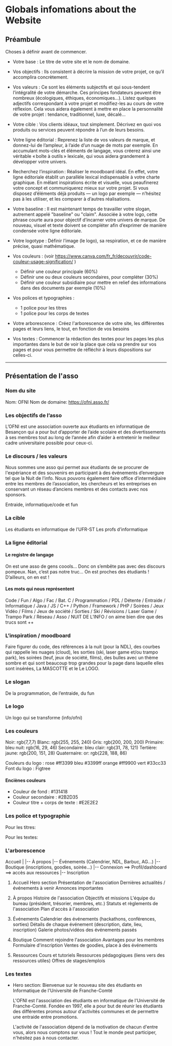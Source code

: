 # Globals infomations about the Website

## Préambule

Choses à définir avant de commencer.

- Votre base :
    Le titre de votre site et le nom de domaine.

- Vos objectifs :
    Ils consistent à décrire la mission de votre projet, ce qu’il accomplira concrètement.

- Vos valeurs :
    Ce sont les éléments subjectifs et qui sous-tendent l’intégralité de votre démarche. Ces principes fondateurs peuvent être nombreux (écologiques, éthiques, économiques…). Listez quelques adjectifs correspondant à votre projet et modifiez-les au cours de votre réflexion. Cela vous aidera également à mettre en place la personnalité de votre projet : tendance, traditionnel, luxe, décalé…

- Votre cible :
    Vos clients idéaux, tout simplement. Décrivez en quoi vos produits ou services peuvent répondre à l’un de leurs besoins.

- Votre ligne éditorial :
    Reprenez la liste de vos valeurs de marque, et donnez-lui de l’ampleur, à l’aide d’un nuage de mots par exemple. En accumulant mots-clés et éléments de langage, vous créerez ainsi une véritable « boîte à outils » lexicale, qui vous aidera grandement à développer votre univers.

- Recherchez l’inspiration :
    Réaliser le moodboard idéal. En effet, votre ligne éditoriale établit un parallèle lexical indispensable à votre charte graphique. En mêlant inspirations écrite et visuelle, vous peaufinerez votre concept et communiquerez mieux sur votre projet. Si vous disposez d’éléments déjà produits — un logo par exemple — n’hésitez pas à les utiliser, et les comparer à d’autres réalisations.

- Votre baseline :
    Il est maintenant temps de travailler votre slogan, autrement appelé "baseline" ou "claim". Associée à votre logo, cette phrase courte aura pour objectif d’incarner votre univers de marque. De nouveau, visuel et texte doivent se compléter afin d’exprimer de manière condensée votre ligne éditoriale.

- Votre logotype :
    Définir l’image (le logo), sa respiration, et ce de manière précise, quasi mathématique.

- Vos couleurs :
    (voir <https://www.canva.com/fr_fr/decouvrir/code-couleur-usage-signification/> )
  - Définir une couleur principale (60%)
  - Définir une ou deux couleurs secondaires, pour compléter (30%)
  - Définir une couleur subsidiaire pour mettre en relief des informations dans des documents par exemple (10%)

- Vos polices et typographies :
  - 1 police pour les titres
  - 1 police pour les corps de textes

- Votre arborescence :
    Créez l'arborescence de votre site, les différentes pages et leurs liens, le tout, en fonction de vos besoins

- Vos textes :
    Commencer la rédaction des textes pour les pages les plus importantes dans le but de voir la place que cela va prendre sur vos pages et pour vous permettre de réfléchir à leurs dispositions sur celles-ci.

--------------------------------------------------------------------------------------

## Présentation de l'asso

### Nom du site

Nom: OFNI
Nom de domaine: <https://ofni.asso.fr/>

### Les objectifs de l’asso

L’OFNI est une association ouverte aux étudiants en informatique de Besançon qui a pour but d’apporter de l’aide scolaire et des divertissements à ses membres tout au long de l’année afin d’aider à entretenir le meilleur cadre universitaire possible pour ceux-ci.

### Le discours / les valeurs

Nous sommes une asso qui permet aux étudiants de se procurer de l'expériance et des souvenirs en participant à des événements d’envergure tel que la Nuit de l’info. Nous pouvons également faire office d’intermédiaire entre les membres de l’association, les chercheurs et les entreprises en conservant un réseau d’anciens membres et des contacts avec nos sponsors.

Entraide, informatique/code et fun

### La cible

Les étudiants en informatique de l’UFR-ST
Les profs d’informatique

### La ligne éditorial

#### Le registre de langage

On est une asso de gens coools… Donc on s’embête pas avec des discours pompeux. Nan, c’est pas notre truc… On est proches des étudiants ! D’ailleurs, on en est !

#### Les mots qui nous représentent

Code / Fun / Algo / Fac / Bat. C / Programmation / PDL / Détente / Entraide / Informatique / Java / JS / C++ / Python / Framework / PHP / Soirées / Jeux Vidéo / Films / Jeux de société / Sorties / Ski / Révisions / Laser Game / Trampo Park / Réseau / Asso / NUIT DE L’INFO / on aime bien dire que des trucs sont ++

### L’inspiration / moodboard

Faire figurer du code, des références à la nuit (pour la NDL), des courbes qui rappelle les nuages (cloud), les sorties (ski, laser game et/ou trampo park), les soirées (teuf, jeux de société, films), des bulles avec un thème sombre et qui sont beaucoup trop grandes pour la page dans laquelle elles sont insérées, La MASCOTTE et le Le LOGO.

### Le slogan

De la programmation, de l’entraide, du fun

### Le logo

Un logo qui se transforme (info/ofni)

### Les couleurs

Noir: rgb(7,7,7)
Blanc: rgb(255, 255, 240)
Gris: rgb(200, 200, 200)
Primaire: bleu nuit: rgb(16, 29, 46)
Secondaire: bleu clair: rgb(31, 78, 121)
Tertière: jaune: rgb(200, 151, 28)
Quaternaire: or: rgb(228, 188, 86)

Couleurs du logo :
    rose #ff3399
    bleu #3399ff
    orange #ff9900
    vert #33cc33
Font du logo :
    Figtree

#### Enciènes couleurs

- Couleur de fond : #131418
- Couleur secondaire : #2B2D35
- Couleur titre + corps de texte : #E2E2E2

### Les police et typographie

Pour les titres:
<!--
<link rel="preconnect" href="https://fonts.googleapis.com">
<link rel="preconnect" href="https://fonts.gstatic.com" crossorigin>
<link href="https://fonts.googleapis.com/css2?family=Josefin+Sans" rel="stylesheet"> -->

Pour les textes:
<!--
<link href="https://fonts.googleapis.com/css2?family=Noto+Sans" rel="stylesheet">
-->

### L'arborescence

Accueil
    |
    |-- À propos
    |-- Événements (Calendrier, NDL, Barbuc, AG...)
    |-- Boutique (inscriptions, goodies, soirée...)
    |-- Connexion        ==> Profil/dashboard ==> accès aux ressources
        |-- Inscription

1. Accueil
    Hero section
    Présentation de l'association
    Dernières actualités / événements à venir
    Annonces importantes

2. À propos
    Histoire de l'association
    Objectifs et missions
    L'équipe du bureau (président, trésorier, membres, etc.)
    Statuts et règlements de l'association
    Plan d'accès à l'association

3. Événements
    Calendrier des événements (hackathons, conférences, sorties)
    Détails de chaque événement (description, date, lieu, inscription)
    Galerie photos/vidéos des événements passés

4. Boutique
    Comment rejoindre l'association
    Avantages pour les membres
    Formulaire d'inscription
    Ventes de goodies, place à des événements

5. Ressources
    Cours et tutoriels
    Ressources pédagogiques (liens vers des ressources utiles)
    Offres de stages/emplois

### Les textes

- Hero section:
    Bienvenue sur le nouveau site des étudiants en Informatique
    de l'Université de Franche-Comté

    L'OFNI est l'association des étudiants en informatique de l'Université de Franche-Comté. Fondée en 1997, elle a pour but de réunir les étudiants des différentes promos autour d'activités communes et de permettre une entraide entre promotions.

    L'activité de l'association dépend de la motivation de chacun d'entre vous, alors nous comptons sur vous ! Tout le monde peut participer, n'hésitez pas à nous contacter.

